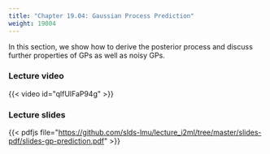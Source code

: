 ```yaml
---
title: "Chapter 19.04: Gaussian Process Prediction"
weight: 19004
---
```

In this section, we show how to derive the posterior process and discuss further properties of GPs as well as noisy GPs.

<!--more-->

### Lecture video

{{< video id="qlfUlFaP94g" >}}

### Lecture slides

{{< pdfjs file="https://github.com/slds-lmu/lecture_i2ml/tree/master/slides-pdf/slides-gp-prediction.pdf" >}}

